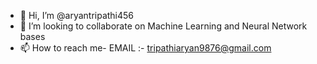 - 👋 Hi, I’m @aryantripathi456
- 💞️ I’m looking to collaborate on Machine Learning and Neural Network bases
- 📫 How to reach me- EMAIL :- tripathiaryan9876@gmail.com


<!---
aryantripathi456/aryantripathi456 is a ✨ special ✨ repository because its `README.md` (this file) appears on your GitHub profile.
You can click the Preview link to take a look at your changes.
--->
